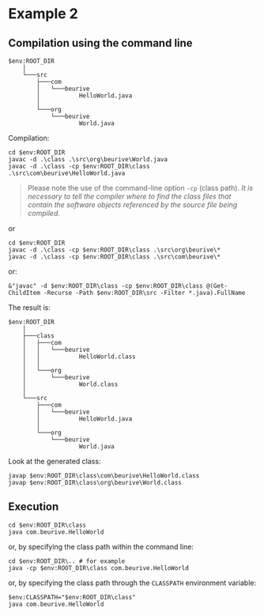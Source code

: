 # Example 2

## Compilation using the command line

	$env:ROOT_DIR
	    │
		└───src
		    ├───com
		    │   └───beurive
		    │           HelloWorld.java
		    │
		    └───org
		        └───beurive
		                World.java

Compilation:

	cd $env:ROOT_DIR
	javac -d .\class .\src\org\beurive\World.java
	javac -d .\class -cp $env:ROOT_DIR\class .\src\com\beurive\HelloWorld.java

> Please note the use of the command-line option `-cp` (class path). _It is necessary to tell the compiler where to find the class files that contain the software objects referenced by the source file being compiled_.

or

	cd $env:ROOT_DIR
	javac -d .\class -cp $env:ROOT_DIR\class .\src\org\beurive\*
	javac -d .\class -cp $env:ROOT_DIR\class .\src\com\beurive\*

or:

	&"javac" -d $env:ROOT_DIR\class -cp $env:ROOT_DIR\class @(Get-ChildItem -Recurse -Path $env:ROOT_DIR\src -Filter *.java).FullName

The result is:

	$env:ROOT_DIR
		│
		├───class
		│   ├───com
		│   │   └───beurive
		│   │           HelloWorld.class
		│   │
		│   └───org
		│       └───beurive
		│               World.class
		│
		└───src
		    ├───com
		    │   └───beurive
		    │           HelloWorld.java
		    │
		    └───org
		        └───beurive
		                World.java

Look at the generated class:

	javap $env:ROOT_DIR\class\com\beurive\HelloWorld.class
	javap $env:ROOT_DIR\class\org\beurive\World.class

## Execution

	cd $env:ROOT_DIR\class
	java com.beurive.HelloWorld

or, by specifying the class path within the command line:

	cd $env:ROOT_DIR\.. # for example
	java -cp $env:ROOT_DIR\class com.beurive.HelloWorld

or, by specifying the class path through the `CLASSPATH` environment variable:

	$env:CLASSPATH="$env:ROOT_DIR\class"
	java com.beurive.HelloWorld


